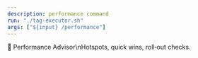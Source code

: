```yaml
---
description: performance command
run: "./tag-executor.sh"
args: ["${input} /performance"]
---
```


🚀 Performance Advisor\nHotspots, quick wins, roll‑out checks.